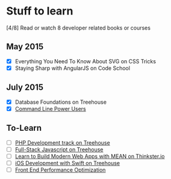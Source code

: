 # Stuff to learn

[4/8] Read or watch 8 developer related books or courses

## May 2015
- [x] Everything You Need To Know About SVG on CSS Tricks
- [x] Staying Sharp with AngularJS on Code School

## July 2015
- [x] Database Foundations on Treehouse
- [x] [Command Line Power Users](http://commandlinepoweruser.com/)

To-Learn
---
- [ ] [PHP Development track on Treehouse](http://teamtreehouse.com/tracks/php-development)
- [ ] [Full-Stack Javascript on Treehouse](https://teamtreehouse.com/tracks/fullstack-javascript)
- [ ] [Learn to Build Modern Web Apps with MEAN on Thinkster.io](https://thinkster.io/mean-stack-tutorial/)
- [ ] [iOS Development with Swift on Treehouse](http://teamtreehouse.com/tracks/ios-development-with-swift)
- [ ] [Front End Performance Optimization](http://teamtreehouse.com/library/front-end-performance-optimization)
